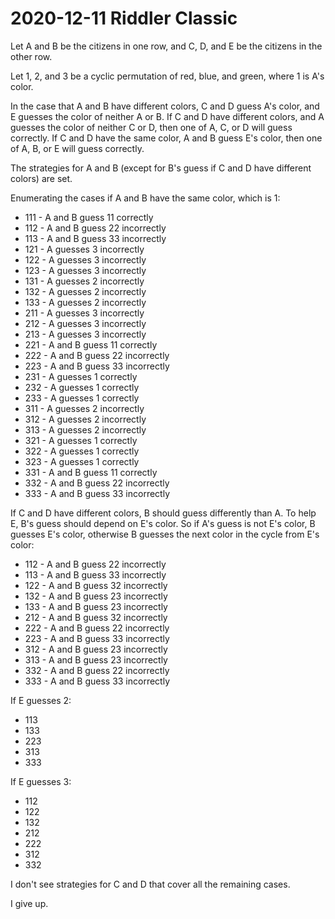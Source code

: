 2020-12-11 Riddler Classic
==========================
Let A and B be the citizens in one row, and C, D, and E be the citizens
in the other row.

Let 1, 2, and 3 be a cyclic permutation of red, blue, and green, where
1 is A's color.

In the case that A and B have different colors, C and D guess A's color,
and E guesses the color of neither A or B.  If C and D have
different colors, and A guesses the color of neither C or D, then one of
A, C, or D will guess correctly.  If C and D have the same color, A and B
guess E's color, then one of A, B, or E will guess correctly.

The strategies for A and B (except for B's guess if C and D have different
colors) are set.

Enumerating the cases if A and B have the same color, which is 1:
* 111 - A and B guess 11 correctly
* 112 - A and B guess 22 incorrectly
* 113 - A and B guess 33 incorrectly
* 121 - A guesses 3 incorrectly
* 122 - A guesses 3 incorrectly
* 123 - A guesses 3 incorrectly
* 131 - A guesses 2 incorrectly
* 132 - A guesses 2 incorrectly
* 133 - A guesses 2 incorrectly
* 211 - A guesses 3 incorrectly
* 212 - A guesses 3 incorrectly
* 213 - A guesses 3 incorrectly
* 221 - A and B guess 11 correctly
* 222 - A and B guess 22 incorrectly
* 223 - A and B guess 33 incorrectly
* 231 - A guesses 1 correctly
* 232 - A guesses 1 correctly
* 233 - A guesses 1 correctly
* 311 - A guesses 2 incorrectly
* 312 - A guesses 2 incorrectly
* 313 - A guesses 2 incorrectly
* 321 - A guesses 1 correctly
* 322 - A guesses 1 correctly
* 323 - A guesses 1 correctly
* 331 - A and B guess 11 correctly
* 332 - A and B guess 22 incorrectly
* 333 - A and B guess 33 incorrectly

If C and D have different colors, B should guess differently than A.
To help E, B's guess should depend on E's color.  So if A's guess is
not E's color, B guesses E's color, otherwise B guesses the next color
in the cycle from E's color:
* 112 - A and B guess 22 incorrectly
* 113 - A and B guess 33 incorrectly
* 122 - A and B guess 32 incorrectly
* 132 - A and B guess 23 incorrectly
* 133 - A and B guess 23 incorrectly
* 212 - A and B guess 32 incorrectly
* 222 - A and B guess 22 incorrectly
* 223 - A and B guess 33 incorrectly
* 312 - A and B guess 23 incorrectly
* 313 - A and B guess 23 incorrectly
* 332 - A and B guess 22 incorrectly
* 333 - A and B guess 33 incorrectly

If E guesses 2:
* 113
* 133
* 223
* 313
* 333

If E guesses 3:
* 112
* 122
* 132
* 212
* 222
* 312
* 332

I don't see strategies for C and D that cover all the remaining cases.

I give up.
